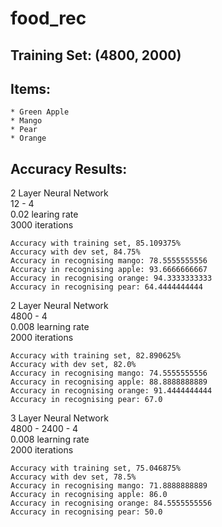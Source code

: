 # food_rec

## Training Set: (4800, 2000)

## Items:
	* Green Apple
	* Mango
	* Pear
	* Orange

## Accuracy Results:

2 Layer Neural Network <br/>
12 - 4 <br/>
0.02 learing rate <br/>
3000 iterations<br/>
```
Accuracy with training set, 85.109375%
Accuracy with dev set, 84.75%
Accuracy in recognising mango: 78.5555555556
Accuracy in recognising apple: 93.6666666667
Accuracy in recognising orange: 94.3333333333
Accuracy in recognising pear: 64.4444444444
```

2 Layer Neural Network <br/>
4800 - 4 <br/>
0.008 learning rate <br/>
2000 iterations <br/>
```
Accuracy with training set, 82.890625%
Accuracy with dev set, 82.0%
Accuracy in recognising mango: 74.5555555556
Accuracy in recognising apple: 88.8888888889
Accuracy in recognising orange: 91.4444444444
Accuracy in recognising pear: 67.0
```

3 Layer Neural Network <br/>
4800 - 2400 - 4 <br/>
0.008 learning rate <br/>
2000 iterations <br/>
```
Accuracy with training set, 75.046875%
Accuracy with dev set, 78.5%
Accuracy in recognising mango: 71.8888888889
Accuracy in recognising apple: 86.0
Accuracy in recognising orange: 84.5555555556
Accuracy in recognising pear: 50.0
```